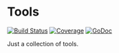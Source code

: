 # Tools

[![Build Status](https://travis-ci.org/Thomasdezeeuw/tools.png?branch=master)](https://travis-ci.org/Thomasdezeeuw/tools) [![Coverage](ttp://gocover.io/_badge/github.com/Thomasdezeeuw/tools)](http://gocover.io/github.com/Thomasdezeeuw/tools) [![GoDoc](http://godoc.org/github.com/Thomasdezeeuw/tools?status.png)](http://godoc.org/github.com/Thomasdezeeuw/tools)

Just a collection of tools.
